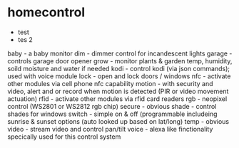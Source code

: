 # homecontrol

* test
* tes 2


baby	-	a baby monitor
dim		-	dimmer control for incandescent lights
garage	-	controls garage door opener
grow	-	monitor plants & garden temp, humidity, soild moisture and water if needed
kodi	-	control kodi (via json commands); used with voice module
lock	-	open and lock doors / windows
nfc		-	activate other modules via cell phone nfc capability
motion	-	with security and video, alert and or record when motion is detected (PIR or video movement actuation)
rfid	-	activate other modules via rfid card readers
rgb		-	neopixel control (WS2801 or WS2812 rgb chip)
secure	-	obvious
shade	-	control shades for windows
switch	-	simple on & off (programmable includeing sunrise & sunset options (auto looked up based on lat/long)
temp	-	obvious
video	-	stream video and control pan/tilt
voice	-	alexa like finctionality specically used for this control system
